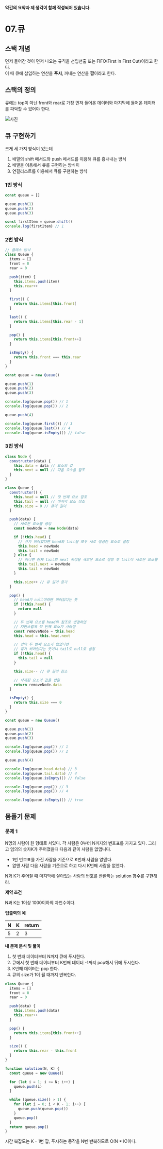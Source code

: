 **약간의 요약과 제 생각이 함께 작성되어 있습니다.**

# 07.큐

## 스택 개념

먼저 들어간 것이 먼저 나오는 규칙을 선입선출 또는 FIFO(First In First Out)이라고 한다.  
이 때 큐에 삽입하는 연산을 **푸시**, 꺼내는 연산을 **팝**이라고 한다.

## 스택의 정의

큐에는 top이 아닌 front와 rear로 가장 먼저 들어온 데이터와 마지막에 들어온 데이터를 파악할 수 있어야 한다.

![사진](https://github.com/user-attachments/assets/44a4587a-c541-438d-ae99-b90c30b20105)

## 큐 구현하기

크게 세 가지 방식이 있는데

1. 배열의 shift 메서드와 push 메서드를 이용해 큐를 흉내내는 방식
2. 배열을 이용해서 큐를 구현하는 방식이
3. 연결리스트를 이용해서 큐를 구현하는 방식

### 1번 방식

```javascript
const queue = []

queue.push(1)
queue.push(2)
queue.push(3)

const firstItem = queue.shift()
console.log(firstItem) // 1
```

### 2번 방식

```javascript
// 클래스 방식
class Queue {
  items = []
  front = 0
  rear = 0

  push(item) {
    this.items.push(item)
    this.rear++
  }

  first() {
    return this.items[this.front]
  }

  last() {
    return this.items[this.rear - 1]
  }

  pop() {
    return this.items[this.front++]
  }

  isEmpty() {
    return this.front === this.rear
  }
}

const queue = new Queue()

queue.push(1)
queue.push(2)
queue.push(3)

console.log(queue.pop()) // 1
console.log(queue.pop()) // 2

queue.push(4)

console.log(queue.first()) // 3
console.log(queue.last()) // 4
console.log(queue.isEmpty()) // false
```

### 3번 방식

```javascript
class Node {
  constructor(data) {
    this.data = data // 요소의 값
    this.next = null // 다음 요소를 참조
  }
}

class Queue {
  constructor() {
    this.head = null // 첫 번째 요소 참조
    this.tail = null // 마지막 요소 참조
    this.size = 0 // 큐의 길이
  }

  push(data) {
    // 새로운 요소를 생성
    const newNode = new Node(data)

    if (!this.head) {
      // 큐가 비어있다면 head와 tail을 모두 새로 생성한 요소로 설정
      this.head = newNode
      this.tail = newNode
    } else {
      // 아니면 현재 tail의 next 속성을 새로운 요소로 설정 후 tail이 새로운 요소를 참조하도록 변경
      this.tail.next = newNode
      this.tail = newNode
    }

    this.size++ // 큐 길이 증가
  }

  pop() {
    // head가 null이라면 비어있다는 뜻
    if (!this.head) {
      return null
    }

    // 두 번째 요소를 head의 참조로 변경하면
    // 자연스럽게 첫 번째 요소가 사라짐
    const removeNode = this.head
    this.head = this.head.next

    // 만약 두 번째 요소가 없었다면
    // 큐가 비어있다는 뜻이니 tail도 null로 설정
    if (!this.head) {
      this.tail = null
    }

    this.size-- // 큐 길이 감소

    // 삭제된 요소의 값을 반환
    return removeNode.data
  }

  isEmpty() {
    return this.size === 0
  }
}

const queue = new Queue()

queue.push(1)
queue.push(2)
queue.push(3)

console.log(queue.pop()) // 1
console.log(queue.pop()) // 2

queue.push(4)

console.log(queue.head.data) // 3
console.log(queue.tail.data) // 4
console.log(queue.isEmpty()) // false

console.log(queue.pop()) // 3
console.log(queue.pop()) // 4

console.log(queue.isEmpty()) // true
```

## 몸풀기 문제

### 문제 1

N명의 사람이 원 형태로 서있다. 각 사람은 0부터 N까지의 번호표를 가지고 있다. 그리고 임의의 숫자K가 주어졌을때 다음과 같이 사람을 없앱니다.

- 1번 번호표를 가진 사람을 기준으로 K번째 사람을 없앤다.
- 없앤 사람 다음 사람을 기준으로 하고 다시 K번째 사람을 없앤다.

N과 K가 주어질 때 마지막에 살아있는 사람의 번호를 반환하는 solution 함수를 구현해라.

**제약 조건**

N과 K는 1이상 1000이하의 자연수이다.

**입출력의 예**

| N   | K   | return |
| :-- | :-- | :----- |
| 5   | 2   | 3      |

**내 문제 분석 및 풀이**

1. 첫 번째 데이터부터 N까지 큐에 푸시한다.
2. 큐에서 첫 번째 데이터부터 K번째 데이터 -1까지 pop해서 뒤에 푸시한다.
3. K번째 데이터는 pop 한다.
4. 큐의 size가 1이 될 때까지 반복한다.

```javascript
class Queue {
  items = []
  front = 0
  rear = 0

  push(data) {
    this.items.push(data)
    this.rear++
  }

  pop() {
    return this.items[this.front++]
  }

  size() {
    return this.rear - this.front
  }
}

function solution(N, K) {
  const queue = new Queue()

  for (let i = 1; i <= N; i++) {
    queue.push(i)
  }

  while (queue.size() > 1) {
    for (let i = 0; i < K - 1; i++) {
      queue.push(queue.pop())
    }
    queue.pop()
  }
  return queue.pop()
}
```

시간 복잡도는 K - 1번 팝, 푸시하는 동작을 N번 반복하므로 O(N \* K)이다.
